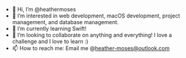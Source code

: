 - 👋 Hi, I’m @heathermoses
- 👀 I’m interested in web development, macOS development, project management, and database management.
- 🌱 I’m currently learning Swift!
- 💞️ I’m looking to collaborate on anything and everything! I love a challenge and I love to learn :)
- 📫 How to reach me: Email me @heather-moses@outlook.com

<!---
heathermoses/heathermoses is a ✨ special ✨ repository because its `README.md` (this file) appears on your GitHub profile.
You can click the Preview link to take a look at your changes.
--->
